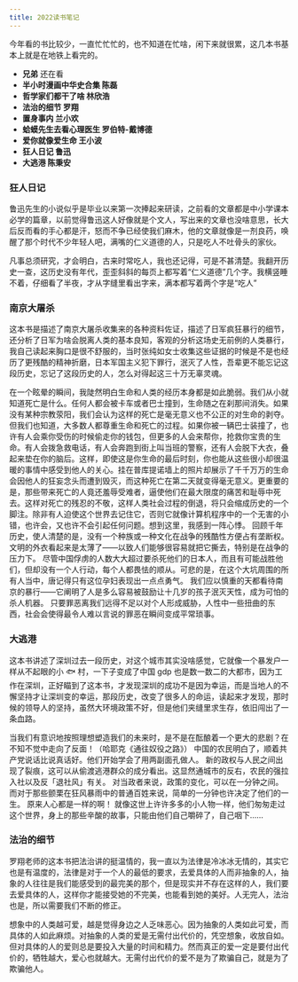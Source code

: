 ```yaml
---
title: 2022读书笔记
---
```


今年看的书比较少，一直忙忙忙的，也不知道在忙啥，闲下来就很累，这几本书基本上就是在地铁上看完的。

- **兄弟** 还在看
- **半小时漫画中华史合集 陈磊**
- **哲学家们都干了啥 林欣浩**
- **法治的细节 罗翔**
- **置身事内 兰小欢**
- **蛤蟆先生去看心理医生 罗伯特-戴博德**
- **爱你就像爱生命 王小波**
- **狂人日记 鲁迅**
- **大逃港 陈秉安**

### 狂人日记

鲁迅先生的小说似乎是毕业以来第一次捧起来研读，之前看的文章都是中小学课本必学的篇章，以前觉得鲁迅这人好像就是个文人，写出来的文章也没啥意思，长大后反而看的手心都是汗，怒而不争已经使我们麻木，他的文章就像是一剂良药，唤醒了那个时代不少年轻人吧，满嘴的仁义道德的人，只是吃人不吐骨头的家伙。

凡事总须研究，才会明白，古来时常吃人，我也还记得，可是不甚清楚。我翻开历史一查，这历史没有年代，歪歪斜斜的每页上都写着“仁义道德”几个字。我横竖睡不着，仔细看了半夜，才从字缝里看出字来，满本都写着两个字是“吃人”

### 南京大屠杀

这本书是描述了南京大屠杀收集来的各种资料佐证，描述了日军疯狂暴行的细节，还分析了日军为啥会脱离人类的基本良知，客观的分析这场史无前例的人类暴行，我自己读起来胸口是很不舒服的，当时张纯如女士收集这些证据的时候是不是也经历了更残酷的精神折磨，日本军国主义犯下罪行，泯灭了人性，吾辈更不能忘记这段历史，忘记了这段历史的人，怎么对得起这三十万无辜灵魂。

在一个眩晕的瞬间，我陡然明白生命和人类的经历本身都是如此脆弱。我们从小就知道死亡是什么。任何人都会被卡车或者巴士撞到，生命随之在刹那间消失。如果没有某种宗教荥阳，我们会认为这样的死亡是毫无意义也不公正的对生命的剥夺。但我们也知道，大多数人都尊重生命和死亡的过程。如果你被一辆巴士装撞了，也许有人会乘你受伤的时候偷走你的钱包，但更多的人会来帮你，抢救你宝贵的生命。有人会拨急救电话，有人会奔跑到街上叫当班的警察，还有人会脱下大衣，叠起来垫在你的脑后。这样，即使这是你生命的最后时刻，你也能从这些很小却很温暖的事情中感受到他人的关心。挂在普库提诺墙上的照片却展示了千千万万的生命会因他人的狂妄念头而遭到毁灭，而这种死亡在第二天就变得毫无意义。更重要的是，那些带来死亡的人竟还羞辱受难者，逼使他们在最大限度的痛苦和耻辱中死去。这样对死亡的残忍的不敬，这样人类社会过程的倒退，将只会缩成历史的一个脚注。除非有人迫使这个世界去记住它，否则它就像计算机程序中的一个无害的小错，也许会，又也许不会引起任何问题。想到这里，我感到一阵心悸。 回顾千年历史，使人清楚的是，没有一个种族或一种文化在战争的残酷性方便占有垄断权。文明的外衣看起来是太薄了——以致人们能够很容易就把它撕去，特别是在战争的压力下。 尽管中国俘虏的人数大大超过要杀死他们的日本人，而且有可能战胜他们，但却没有一个人行动，每个人都畏怯的顺从。可悲的是，在这个大坑周围的所有人当中，唐记得只有这位孕妇表现出一点点勇气。 我们应以慎重的天都看待南京的暴行——它阐明了人是多么容易被鼓励让十几岁的孩子泯灭天性，成为可怕的杀人机器。 只要罪恶离我们远得不足以对个人形成威胁，人性中一些扭曲的东西，社会会使得最令人难以言说的罪恶在瞬间变成平常琐事。

### 大逃港

这本书讲述了深圳过去一段历史，对这个城市其实没啥感觉，它就像一个暴发户一样从不起眼的小 🐟 村，一下子变成了中国 gdp 也是数一数二的大都市，因为工作在深圳，正好瞄到了这本书，才发现深圳的成功不是因为幸运，而是当地人的不懈坚持才让深圳变的幸运，那段历史，改变了很多人的命运，读起来才发现，那时候的领导人的坚持，虽然大环境政策不好，但是他们夹缝里求生存，依旧闯出了一条血路。

当我们有意识地按照理想塑造我们的未来时，是不是在酝酿着一个更大的悲剧？在不知不觉中走向了反面！（哈耶克《通往奴役之路》） 中国的农民明白了，顺着共产党说话比说真话好。他们开始学会了用两副面孔做人。 新的政权与人民之间出现了裂痕，这可以从偷渡逃港群众的成分看出。这显然通城市的反右，农民的强拉入社以及反「退社风」有关。 对当政者来说，政策的变化，可以在一分钟之间。而对于那些颤栗在狂风暴雨中的普通百姓来说，简单的一分钟也许决定了他们的一生。 原来人心都是一样的啊！ 就像这世上许许多多的小人物一样，他们匆匆走过这个世界，身上的那些辛酸的故事，只能由他们自己嚼碎了，自己咽下……

### 法治的细节

罗翔老师的这本书把法治讲的挺温情的，我一直以为法律是冷冰冰无情的，其实它也是有温度的，法律是对于一个人的最低的要求，去爱具体的人而非抽象的人，抽象的人往往是我们能感受到的最完美的那个，但是现实并不存在这样的人，我们要去爱具体的人，这样你才能接受她的不完美，也能看到她的美好。人无完人，法治也是，所以需要我们不断的修正。

想象中的人类越可爱，越是觉得身边之人乏味恶心。因为抽象的人类如此可爱，而具体的人如此麻烦。对抽象的人类的爱是无需付出代价的，凭空想象，收放自如。但对具体的人的爱则总是要投入大量的时间和精力。然而真正的爱一定是要付出代价的，牺牲越大，爱心也就越大。无需付出代价的爱不是为了欺骗自己，就是为了欺骗他人。
